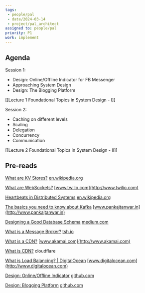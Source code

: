 ```yaml
---
tags:
 - people/pal
 - date/2024-03-14
 - project/pal_architect
assigned to: people/pal
priority: P1
work: implement
---
```


## Agenda

Session 1:

- Design: Online/Offline Indicator for FB Messenger
- Approaching System Design
- Design: The Blogging Platform

[[Lecture 1 Foundational Topics in System Design - I]]

Session 2:

- Caching on different levels
- Scaling
- Delegation
- Concurrency
- Communication

[[Lecture 2 Foundational Topics in System Design - II]]

## Pre-reads

[What are KV Stores?](https://en.wikipedia.org/wiki/Key%E2%80%93value_database) [en.wikipedia.org](http://en.wikipedia.org)

[What are WebSockets?](https://www.twilio.com/docs/glossary/what-are-websockets) [www.twilio.com](http://www.twilio.com)

[Heartbeats in Distributed Systems](https://en.wikipedia.org/wiki/Heartbeat_(computing)) [en.wikipedia.org](http://en.wikipedia.org)

[The basics you need to know about Kafka](https://www.pankajtanwar.in/blog/the-basics-you-need-to-know-about-kafka-graphic-explanation-ahead) [www.pankajtanwar.in](http://www.pankajtanwar.in)

[Designing a Good Database Schema](https://medium.com/@kimtnguyen/relational-database-schema-design-overview-70e447ff66f9) [medium.com](http://medium.com)

[What is a Message Broker?](https://tsh.io/blog/message-broker/) [tsh.io](http://tsh.io)

[What is a CDN?](https://www.akamai.com/our-thinking/cdn/what-is-a-cdn) [www.akamai.com](http://www.akamai.com)

[What is CDN?](https://www.cloudflare.com/en-in/learning/cdn/what-is-a-cdn/) cloudflare

[What is Load Balancing? | DigitalOcean](https://www.digitalocean.com/community/tutorials/what-is-load-balancing) [www.digitalocean.com](http://www.digitalocean.com)

[Design: Online/Offline Indicator](https://github.com/relogX/system-design-questions/blob/master/online-offline-indicator.md) [github.com](http://github.com)

[Design: Blogging Platform](https://github.com/relogX/system-design-questions/blob/master/blogging-platform.md) [github.com](http://github.com)